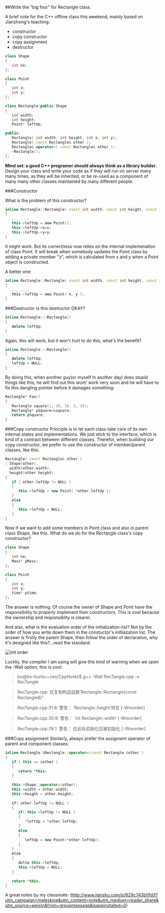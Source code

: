 ##Write the "big four" for Rectangle class.

A brief note for the C++ offline class this weekend, mainly based on Jianzhong's teaching:


* constructor
* copy constructor
* copy assignment
* destructor
   

~~~~C++
class Shape
{
   int no;
};

class Point
{
   int x;
   int y;
};

class Rectangle:public Shape
{
   int width;
   int height;
   Point* leftUp;

public:
   Rectangle( int width, int height, int x, int y);
   Rectangle( const Rectangle& other );
   Rectangle& operator=( const Rectangle& other );
   ~Rectangle();
};
~~~~

**Mind set: a good C++ programer should always think as a library builder**. Design your class and write your code as if they will run on server many many times, as they will be inherited, or be re-used as a component of many many other classes maintained by many different people.


###Constructor

What is the problem of this constructor? 
~~~~C++
inline Rectangle::Rectangle( const int width, const int height, const int x, const int y )
{
   ... ...;
   this->leftUp = new Point();
   this->leftUp->x=x;
   this->leftUp->y=y;
}
~~~~

It might work. But its correctness now relies on the internal implemenation of class Point. It will break when somebody updates the Point class by adding a private member "z", which is calculated from x and y when a Point object is constructed.
   
A better one:
~~~~C++
inline Rectangle::Rectangle( const int width, const int height, const int x, const int y )
{
   ... ...;  
   this->leftUp = new Point( x, y );
}
~~~~


###Destructor
Is this destructor OKAY?
~~~~C++
inline Rectangle::~Rectangle()
{
   delete leftUp;
}
~~~~

Again, this will work, but it won't hurt to do this, what's the benefit?
~~~~C++
inline Rectangle::~Rectangle()
{
   delete leftUp;
   leftUp = NULL;
}
~~~~
By doing this, when another guy(or myself in another day) does stupid things like this, he will find out this wont' work very soon and he will have to fix this dangling pointer before it damages something:
~~~~C++
Rectangle* Foo()
{
   Rectangle square(1, 10, 10, 3, 10);
   Rectangle* pSquare=&square;
   return pSquare;
}
~~~~

###Copy constructor
Principle is to let each class take care of its own internal states and implementations. We just stick to the interface, which is kind of a contract between different classes. Therefor, when buiilding our copy constructor, we prefer to use the constructor of member/parent classes, like this. 
~~~~C++
Rectangle( const Rectangle& other )
: Shape(other),
  width(other.width),
  height(other.height)
{
   if ( other.leftUp != NULL )
   {
      this->leftUp = new Point( *other.leftUp ); 
   }
   else
   {
      this->leftUp = NULL;
   }
}

~~~~
Now if we want to add some members in Point class and also in parent class Shape, like this. What do we do for the Rectangle class's copy constructor?
~~~~C++
class Shape
{
   int no;
   Mass* pMass;
};

class Point
{
   int x;
   int y;
   time* ptime;
};
~~~~~
The answer is nothing. Of course the owner of Shape and Point have the responsibility to properly implement their constructors. This is cool because the ownership and responsiblity is clearer.

And also, what is the evaluation order of the initialization-list? Not by the order of how you write down them in the constuctor's initliazation list. The answer is firstly the parent Shape, then follow the order of declaration, why it's designed like this?...read the standard: 

![init order](https://github.com/WenboYang/CppNotes/blob/master/initOrder.png)

Luckliy, the compiler I am using will give this kind of warning when we open the -Wall option, this is cool:
>bo@bo-buntu:~/ws/CppNotes$ g++ -Wall RecTangle.cpp -o RecTangle

>RecTangle.cpp: 在复制构造函数‘Rectangle::Rectangle(const Rectangle&)’:

>RecTangle.cpp:31:8: 警告： ‘Rectangle::height’将在 [-Wreorder]

>RecTangle.cpp:30:8: 警告：   ‘int Rectangle::width’ [-Wreorder]

>RecTangle.cpp:78:1: 警告：   在此处初始化后被初始化 [-Wreorder]

###Copy assignment
Similarly, always prefer the assigment operator of parent and component classes:
~~~~C++
inline Rectangle &Rectangle::operator=(const Rectangle &other )
{
   if ( this == &other )
   {
      return *this;
   }
   
   this->Shape::operator=(other);
   this->width = other.width;
   this->height = other.height;
   
   if( other.leftUp != NULL )
   {
      if( this->leftUp != NULL )
      {
         *leftUp = *other.leftUp;
      }
      else
      {
         leftUp = new Point(*other.leftUp);
      }
   }
   else
   {
      delte this->leftUp;
      this->leftUp = NULL;
   }
   
   return *this;
}
~~~~
         
A great notes by my classmate:
(http://www.jianshu.com/p/629c743b0fd3?utm_campaign=maleskine&utm_content=note&utm_medium=reader_share&utm_source=weixin&from=groupmessage&isappinstalled=0)

